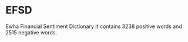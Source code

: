 # EFSD
Ewha Financial Sentiment Dictionary
It contains 3238 positive words and 2515 negative words.
